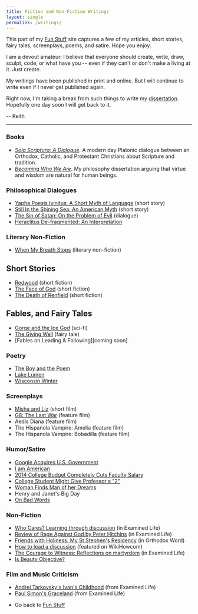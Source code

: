 ```yaml
---
title: Fiction and Non-Fiction Writings
layout: single
permalink: /writings/
---
```


This part of my [Fun Stuff](http://www.keithbuhler.com/fun/) site captures a few of my articles, short stories, fairy tales, screenplays, poems, and satire. Hope you enjoy. 

I am a devout amateur: I believe that everyone should create, write, draw, sculpt, code, or what have you -- even if they can't or don't make a living at it. Just create. 

My writings have been published in print and online. But I will continue to write even if I never get published again. 

Right now, I'm taking a break from such things to write my [dissertation](/phd). Hopefully one day soon I will get back to it. 

-- Keith

<hr> 

### Books

* [*Sola Scriptura: A Dialogue*](http://www.amazon.com/Sola-Scriptura-Dialogue-Keith-Buhler-ebook/dp/B009N27L12/ref=sr_1_9?ie=UTF8&qid=1401301911&sr=8-9&keywords=sola+scriptura). A modern day Platonic dialogue between an Orthodox, Catholic, and Protestant Christians about Scripture and tradition.
* [*Becoming Who We Are*](/phd). My philosophy dissertation arguing that virtue and wisdom are natural for human beings.


### Philosophical Dialogues
* [Yapha Poesis Ivinitus: A Short Myth of Language​](https://drive.google.com/file/d/0B0CYQDZ8AWu8cEZNaWxxOGwtR00/view) (short story)
* [Still In the Shining Sea: An American Myth](/buhlerreport/american-myth) (short story)
* [The Sin of Satan: On the Problem of Evil](/buhlerreport/sinofsatan) (dialogue)
* [Heraclitus De-fragmented: An Interpretation](/buhlerreport/heraclitus)


### Literary Non-Fiction
* [When My Breath Stops](https://drive.google.com/file/d/0B0CYQDZ8AWu8WFktT3ZCMjFxMVU/view) (literary non-fiction)

## Short Stories

* [Redwood](https://drive.google.com/file/d/0B0CYQDZ8AWu8WVctVV9Oak1DcU0/view) (short fiction)
* [The Face of God](https://docs.google.com/document/d/1TQkpG_2A_wPZ_OxhGfQP8L1r1h81c8m1JT0Hobhvg2Q/edit) (short fiction)
* [The Death of Renfield](https://drive.google.com/file/d/0B0CYQDZ8AWu8cEVHZFVCSUxydjA/view) (short fiction)​

## Fables, and Fairy Tales 
* [Gorge and the Ice God](https://drive.google.com/file/d/0B0CYQDZ8AWu8MWFFa09BZmViOUU/view) (sci-fi)
* [The Giving Well](https://drive.google.com/file/d/0B0CYQDZ8AWu8WE9OODRiRFRkR3c/view) (fairy tale)
* [Fables on Leading & Following][coming soon]

### Poetry
* [The Boy and the Poem](https://docs.google.com/document/d/1rXeehuQu2bWKUFtLT-1a4THizuz__-AVWrLa1V6HEis/edit?usp=sharing)
* [Lake Lumen](https://docs.google.com/document/d/1NPjF3Yekd8yXa7gdSKl1WLabjETC4AzWBPnzEfX4s_U/edit)
* [Wisconsin Winter](https://drive.google.com/file/d/0B0CYQDZ8AWu8bkZ4a1ZDS0gzUk0/view)

### Screenplays
* [Misha and Liz](https://drive.google.com/file/d/0B0CYQDZ8AWu8NHRLNWgxMGtMZWM/view) (short film)  
* [G8: The Last War](https://drive.google.com/file/d/0B0CYQDZ8AWu8VXY4ejBXVmxPY2s/view) (feature film)
* Aedis Diana  (feature film)
* The Hispanola Vampire: Amelia (feature film)
* The Hispanola Vampire: Bobadilla (feature film)

### Humor/Satire
* [Google Acquires U.S. Government](https://drive.google.com/file/d/0B0CYQDZ8AWu8RTN5bHdIUUFvV1U/view)  
* [I am American](https://drive.google.com/file/d/0B0CYQDZ8AWu8S1BiSWxGUG5LWEE/view)  
* [2014 College Budget Completely Cuts Faculty Salary](http://ukcolonel.com/2014-budget-revealed-faculty-salaries-completely-cut/)  
* [College Student Might Give Professor a "2"](http://ukcolonel.com/uk-student-might-rate-professor-as-a-2/)  
* [Woman Finds Man of her Dreams](https://drive.google.com/file/d/0B0CYQDZ8AWu8MXRnaTJza0lTR1k/view)  
* Henry and Janet's Big Day
* [On Bad Words](/buhlerreport/badwords)   


### Non-Fiction
* [Who Cares? Learning through discussion](http://wheatstoneministries.squarespace.com/tel/who-cares-forget-it.html) (in Examined Life)
* [Review of Rage Against God by Peter Hitchins](http://wheatstoneministries.squarespace.com/tel/review-the-rage-against-god-how-atheism-led-me-to-faith.html) (in Examined Life)
* [Friends with Holiness: My St Stephen's Residency](http://www.antiochian.org/content/friends-holiness-my-st-stephen%E2%80%99s-residency) (in Orthodox Word)
* [How to lead a discussion](http://www.wikihow.com/Lead-a-Discussion) (featured on WikiHowcom)
* [The Courage to Witness: Reflections on martyrdom](http://wheatstoneministries.squarespace.com/tel/the-courage-to-witness.html) (in Examined Life)
* [Is Beauty Objective?](/buhlerreport/is-beauty-objective)

### Film and Music Criticism
* [Andrei Tarkovsky's Ivan's Childhood](http://wheatstoneministries.squarespace.com/tel/ivans-childhood-an-andrei-tarkovsky-film.html) (from Examined Life)  
* [Paul Simon's Graceland](http://wheatstoneministries.squarespace.com/tel/graceland-reflections-on-paul-simons-greatest-album.html) (from Examined Life)  


- Go back to [Fun Stuff](http://www.keithbuhler.com/fun/)